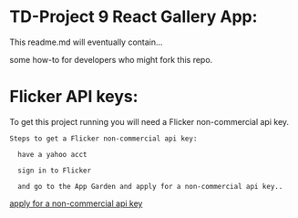 # TD-Project 9 React Gallery App:

  This readme.md will eventually contain...

  some how-to for developers who might fork this repo.

# Flicker API keys:

  To get this project running you will need a Flicker non-commercial api key.

    Steps to get a Flicker non-commercial api key:

      have a yahoo acct

      sign in to Flicker

      and go to the App Garden and apply for a non-commercial api key..

[apply for a non-commercial api key](https://www.flickr.com/services/apps/create/apply/)
